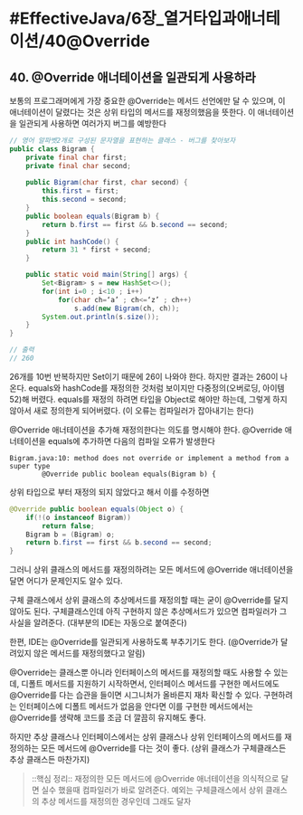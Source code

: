 # #EffectiveJava/6장_열거타입과애너테이션/40@Override

## 40. @Override 애너테이션을 일관되게 사용하라

보통의 프로그래머에게 가장 중요한 @Override는 메서드 선언에만 달 수 있으며, 이 애너테이션이 달렸다는 것은 상위 타입의 메서드를 재정의했음을 뜻한다. 이 애너테이션을 일관되게 사용하면 여러가지 버그를 예방한다

```java
// 영어 알파벳2개로 구성된 문자열을 표현하는 클래스 - 버그를 찾아보자
public class Bigram {
	private final char first;
	private final char second;
	
	public Bigram(char first, char second) {
		this.first = first;
		this.second = second;
	}
	public boolean equals(Bigram b) {
		return b.first == first && b.second == second;
	}
	public int hashCode() {
		return 31 * first + second;
	}

	public static void main(String[] args) {
		Set<Bigram> s = new HashSet<>();
		for(int i=0 ; i<10 ; i++)
			for(char ch=‘a’ ; ch<=‘z’ ; ch++)
				s.add(new Bigram(ch, ch));
		System.out.println(s.size());
	}
}

// 출력
// 260
```

26개를 10번 반복하지만 Set이기 때문에 26이 나와야 한다. 하지만 결과는 260이 나온다. equals와 hashCode를 재정의한 것처럼 보이지만 다중정의(오버로딩, 아이템52)해 버렸다. equals를 재정의 하려면 타입을 Object로 해야만 하는데, 그렇게 하지 않아서 새로 정의한게 되어버렸다. (이 오류는 컴파일러가 잡아내기는 한다)

@Override 애너테이션을 추가해 재정의한다는 의도를 명시해야 한다. 
@Override 애너테이션을 equals에 추가하면 다음의 컴파일 오류가 발생한다
```
Bigram.java:10: method does not override or implement a method from a super type
		@Override public boolean equals(Bigram b) {
```

상위 타입으로 부터 재정의 되지 않았다고 해서 이를 수정하면
```java
@Override public boolean equals(Object o) {
	if(!(o instanceof Bigram))
		return false;
	Bigram b = (Bigram) o;
	return b.first == first && b.second == second;
}
```

그러니 상위 클래스의 메서드를 재정의하려는 모든 메서드에 @Override 애너테이션을 달면 어디가 문제인지도 알수 있다. 

구체 클래스에서 상위 클래스의 추상메서드를 재정의할 때는 굳이 @Override를 달지 않아도 된다. 구체클래스인데 아직 구현하지 않은 추상메서드가 있으면 컴파일러가 그 사실을 알려준다. (대부분의 IDE는 자동으로 붙여준다)

한편, IDE는 @Override를 일관되게 사용하도록 부추기기도 한다. (@Override가 달려있지 않은 메서드를 재정의했다고 알림)


@Override는 클래스뿐 아니라 인터페이스의 메서드를 재정의할 때도 사용할 수 있는데, 디폴트 메서드를 지원하기 시작하면서, 인터페이스 메서드를 구현한 메서드에도 @Override를 다는 습관을 들이면 시그니처가 올바른지 재차 확신할 수 있다. 구현하려는 인터페이스에 디폴트 메서드가 없음을 안다면 이를 구현한 메서드에서는 @Override를 생략해 코드를 조금 더 깔끔히 유지해도 좋다. 

하지만 추상 클래스나 인터페이스에서는 상위 클래스나 상위 인터페이스의 메서드를 재정의하는 모든 메서드에 @Override를 다는 것이 좋다. (상위 클래스가 구체클래스든 추상 클래스든 마찬가지)


> ::핵심 정리:: 
> 재정의한 모든 메서드에 @Override 애너테이션을 의식적으로 달면 실수 했을때 컴파일러가 바로 알려준다. 예외는 구체클래스에서 상위 클래스의 추상 메서드를 재정의한 경우인데 그래도 달자



